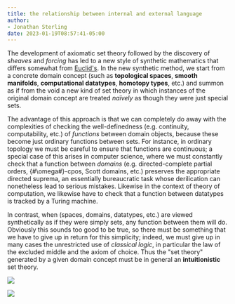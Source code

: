 ```yaml
---
title: the relationship between internal and external language
author:
- Jonathan Sterling
date: 2023-01-19T08:57:41-05:00
---
```


The development of axiomatic set theory followed by the discovery of *sheaves* and *forcing* has led to a new style of synthetic mathematics that differs somewhat from [Euclid's](jms-000L). In the new synthetic method, we start from a concrete domain concept (such as **topological spaces**, **smooth manifolds**, **computational datatypes**, **homotopy types**, etc.) and summon as if from the void a new kind of set theory in which instances of the original domain concept are treated *naïvely* as though they were just special sets.

The advantage of this approach is that we can completely do away with the complexities of checking the well-definedness (e.g. continuity, computability, etc.) of *functions* between domain objects, because these become just ordinary functions between sets. For instance, in ordinary topology we must be careful to ensure that functions are continuous; a special case of this arises in computer science, where we must constantly check that a function between *domains* (e.g. directed-complete partial orders, {#\omega#}-cpos, Scott domains, etc.) preserves the appropriate directed suprema, an essentially bureaucratic task whose derilication can nonetheless lead to serious mistakes. Likewise in the context of theory of computation, we likewise have to check that a function between datatypes is tracked by a Turing machine.

In contrast, when (spaces, domains, datatypes, etc.) are viewed synthetically as if they were simply sets, any function between them will do. Obviously this sounds too good to be true, so there must be something that we have to give up in return for this simplicity; indeed, we must give up in many cases the unrestricted use of *classical logic*, in particular the law of the excluded middle and the axiom of choice. Thus the "set theory" generated by a given domain concept must be in general an **intuitionistic** set theory.

![](jms-000M)

![](jms-000N)

